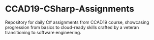 # CCAD19-CSharp-Assignments
Repository for daily C# assignments from CCAD19 course, showcasing progression from basics to cloud-ready skills crafted by a veteran transitioning to software engineering.
